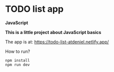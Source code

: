 # TODO list app
**JavaScript**

**This is a little project about JavaScript basics**

The app is at:
https://todo-list-atdeniel.netlify.app/

How to run?

```
npm install 
npm run dev
```